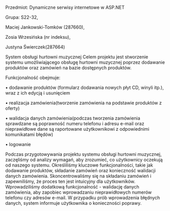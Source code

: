 
Przedmiot: Dynamiczne serwisy internetowe w ASP.NET

Grupa: S22-32, 

Maciej Jankowski-Tomków (287660),

Zosia Wrzesińska (nr indeksu), 

Justyna Świerczek(287664)

System obsługi hurtowni muzycznej
Celem projektu jest stworzenie systemu umożliwiającego obsługę hurtowni muzycznej poprzez dodawanie produktów oraz zamówień na bazie dostępnych produktów.

Funkcjonalność obejmuje: 

•	dodawanie produktów (formularz dodawania nowych płyt CD, winyli itp.), wraz z ich edycją i usunięciem

•	realizacja zamówienia(tworzenie zamówienia na podstawie produktów z oferty)

•	walidacja danych zamówienia(podczas tworzenia zamówienia sprawdzane są poprawność numeru telefonu i adresu e-mail oraz nieprawidłowe dane są raportowane użytkownikowi z odpowiednimi komunikatami błędów)

•	logowanie

Podczas przygotowywania projektu systemu obsługi hurtowni muzycznej, zaczęliśmy od analizy wymagań, aby zrozumieć, co użytkownicy oczekują od naszego systemu. Określiliśmy kluczowe funkcjonalności, takie jak dodawanie produktów, składanie zamówień oraz konieczność walidacji danych zamówienia. Skoncentrowaliśmy się na składaniu zamówień i zapewniliśmy, że proces ten jest intuicyjny dla użytkowników. Wprowadziliśmy dodatkową funkcjonalność - walidację danych zamówienia, aby zapobiec wprowadzaniu nieprawidłowych numerów telefonu czy adresów e-mail. W przypadku prób wprowadzenia błędnych danych, system informuje użytkownika o konieczności poprawy.

